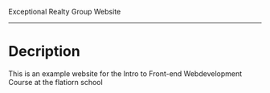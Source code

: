 Exceptional Realty Group Website

---

# Decription

This is an example website for the Intro to Front-end Webdevelopment Course at
the flatiorn school
